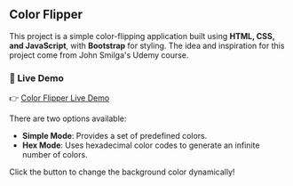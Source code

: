 ## Color Flipper

This project is a simple color-flipping application built using **HTML, CSS, and JavaScript**, with **Bootstrap** for styling. The idea and inspiration for this project come from John Smilga's Udemy course.

### 🔗 Live Demo
👉 [Color Flipper Live Demo](https://chathurisandeepanialwis.github.io/country-navigator.github.io/)

There are two options available:  
- **Simple Mode**: Provides a set of predefined colors.  
- **Hex Mode**: Uses hexadecimal color codes to generate an infinite number of colors.  

Click the button to change the background color dynamically!



